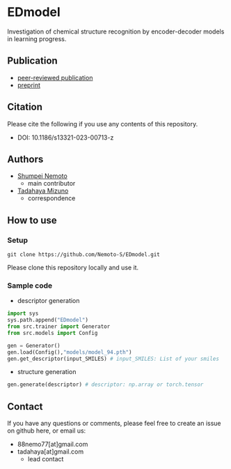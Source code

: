 # EDmodel
Investigation of chemical structure recognition by encoder-decoder models in learning progress.  

## Publication
- [peer-reviewed publication](https://jcheminf.biomedcentral.com/articles/10.1186/s13321-023-00713-z)  
- [preprint](https://arxiv.org/abs/2210.16307)  

## Citation
Please cite the following if you use any contents of this repository.  
- DOI: 10.1186/s13321-023-00713-z  

## Authors
- [Shumpei Nemoto](https://github.com/Nemoto-S)  
    - main contributor  
- [Tadahaya Mizuno](https://github.com/tadahayamiz)  
    - correspondence  

## How to use
### Setup
```
git clone https://github.com/Nemoto-S/EDmodel.git
```
Please clone this repository locally and use it.

### Sample code
- descriptor generation
```python
import sys
sys.path.append("EDmodel")
from src.trainer import Generator
from src.models import Config

gen = Generator()
gen.load(Config(),"models/model_94.pth")
gen.get_descriptor(input_SMILES) # input_SMILES: List of your smiles
```

- structure generation
```python
gen.generate(descriptor) # descriptor: np.array or torch.tensor
```

## Contact
If you have any questions or comments, please feel free to create an issue on github here, or email us:  
- 88nemo77[at]gmail.com  
- tadahaya[at]gmail.com  
    - lead contact  